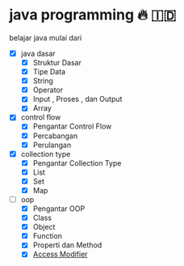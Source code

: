 # java programming 🔥 🇮🇩

belajar java mulai dari

- [x] java dasar
  - [x] Struktur Dasar
  - [x] Tipe Data
  - [x] String
  - [x] Operator
  - [x] Input , Proses , dan Output
  - [x] Array
- [x] control flow
  - [x] Pengantar Control Flow
  - [x] Percabangan
  - [x] Perulangan
- [x] collection type
  - [x] Pengantar Collection Type
  - [x] List
  - [x] Set
  - [x] Map
- [ ] oop
  - [x] Pengantar OOP
  - [x] Class
  - [x] Object
  - [x] Function
  - [x] Properti dan Method
  - [x] [Access Modifier](https://github.com/IzzaWildanRidhoni/java-programming/tree/master/07-oop/src/com/izzawildan/accessModifier)
